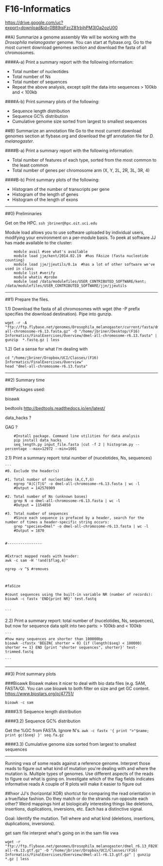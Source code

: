 # F16-Informatics

https://drive.google.com/uc?export=download&id=0B89qjFzcZ81rbjhPM3lOa2ozU00

##A) Summarize a genome assembly
We will be working with the *Drosophila melanogaster* genome. You can start at flybase.org. Go to the most current download genomes section and download the fasta of all chromosomes.

####A-a) Print a summary report with the following information:

+ Total number of nucleotides
+ Total number of Ns
+ Total number of sequences
+ Repeat the above analysis, except split the data into sequences > 100kb and < 100kb

####A-b) Print summary plots of the following:

+ Sequence length distribution
+ Sequence GC% distribution
+ Cumulative genome size sorted from largest to smallest sequences



##B) Summarize an annotation file
Go to the most current download genomes section at flybase.org and download the gtf annotation file for *D. melanogaster*.


####B-a) Print a summary report with the following information:

+ Total number of features of each type, sorted from the most common to the least common
+ Total number of genes per chromosome arm (X, Y, 2L, 2R, 3L, 3R, 4)

####B-b) Print summary plots of the following:
+ Histogram of the number of transcripts per gene
+ Histogram of the length of genes
+ Histogram of the length of exons


-------------------------------------------------

##0) Preliminaries

Get on the HPC.
`ssh jbriner@hpc.oit.uci.edu`

Module load allows you to use software uploaded by individual users, modifying your environment on a per-module basis. 
To peek at software JJ has made available to the cluster:
```shell
	module avail #see what's available
	module load jje/kent/2014.02.19  #has FAsize (fasta nucleotide counting)
	module load jje/jjeutils/0.1a  #has a lot of other software we've used in class
	module list #verify
	module whatis #probe
	module load /data/modulefiles/USER_CONTRIBUTED_SOFTWARE/kent; /data/modulefiles/USER_CONTRIBUTED_SOFTWARE/jje/jjeutils
```



----------------------------------------------------------

##1) Prepare the files.

1.1) Download the fasta of all chromosomes with wget (the -P prefix specifies the download destination). Pipe into gunzip.

```
wget -r -A "ftp://ftp.flybase.net/genomes/Drosophila_melanogaster/current/fasta/dmel-all-chromosome-r6.13.fasta.gz" -O "/home/jbriner/Desktop/(F16) Informatics/FinalExercises/Overview/dmel-all-chromosome-r6.13.fasta" | gunzip  *.fastq.gz | less
```


1.2) Get a sense for what I'm dealing with

```
cd "/home/jbriner/Dropbox/UCI/Classes/(F16) Informatics/FinalExercises/Overview" 
head "dmel-all-chromosome-r6.13.fasta"
```

------------------------------------------------------------------------


##2) Summary time

###Packages used:

bioawk

bedtools http://bedtools.readthedocs.io/en/latest/

data_hacks ?

GAG ?

```
	#Install package. Command line utilities for data analysis
	pip install data_hacks
	seq_length.py input_file.fasta |cut -f 2 | histogram.py --percentage --max=12972 --min=1001
```


2.1) Print a summary report: total number of (nucelotides, Ns, sequences)

	```
	#0. Exclude the header(s)  
	
	#1. Total number of nucleotides (A,C,T,G)
		egrep "A|C|T|G" -o dmel-all-chromosome-r6.13.fasta | wc -l
		#Output = 142576909
	
	#2. Total number of Ns (unknown bases)
		grep N -o dmel-all-chromosome-r6.13.fasta | wc -l
		#Output = 1154850

	#3. Total number of sequences
		#Since each sequence is prefaced by a header, search for the number of times a header-specific string occurs:
		grep "species=Dmel" -o dmel-all-chromosome-r6.13.fasta | wc -l 
		#Output = 1870
	
	
	#----------------
	
	
	#Extract mapped reads with header:
	awk -c sam -H '!and($flag,4)'
	
	egrep -v ^$ #removes
	
	

	#faSize 
	
	#count sequences using the built-in variable NR (number of records):
	bioawk -c fastx 'END{print NR}' test.fastq

	
	```



2.2) Print a summary report: total number of (nucelotides, Ns, sequences), but now for sequence data split into two parts: > 100kb and < 100kb

	```
	#how many sequences are shorter than 100000bp
	bioawk -cfastx 'BEGIN{ shorter = 0} {if (length($seq) < 100000) shorter += 1} END {print "shorter sequences", shorter}' test-trimmed.fastq

	```


----------------------------------------------------------------------

##3) Print summary plots

###Bioawk 
Bioawk makes it nicer to deal with bio data files (e.g. SAM, FASTA/Q). You can use bioawk to both filter on size and get GC content. 
https://www.biostars.org/p/47751/

`bioawk -c sam`



####3.1) Sequence length distribution


####3.2) Sequence GC% distribution

Get the %GC from FASTA. Ignore N's.
`awk -c fastx '{ print ">"$name; print gc($seq) }' seq.fa.gz`


####3.3) Cumulative genome size sorted from largest to smallest sequences


----------------------------------------------------------------------


Running vwa of some reads against a reference genome. Interpret those reads to figure out what kind of mutation you're dealing with and where the mutation is. 
Multiple types of genomes.
Use different aspects of the reads to figure out what is going on.
Investigate which of the flag fields indicates informative reads
A couple of R plots will make it easier to figure out


##hxor 
JJ's (horizontal XOR) shortcut for comparing the read orientation in a true/false fashion. Do they match or do the strands run opposite each other? Weird mappings hint at biologically interesting things like deletions, insertions, duplications, inversions, etc. Each has a distinctive signal.


Goal: Identify the mutation. Tell where and what kind (deletions, insertions, duplications, inversions). 

get sam file
interpret what's going on in the sam file
vwa

```
wget -r "ftp://ftp.flybase.net/genomes/Drosophila_melanogaster/dmel_r6.13_FB2016_05/gtf/dmel-all-r6.13.gtf.gz" -O "/home/jbriner/Dropbox/UCI/Classes/(F16) Informatics/FinalExercises/Overview/dmel-all-r6.13.gtf.gz" | gunzip *.gz | less
```
